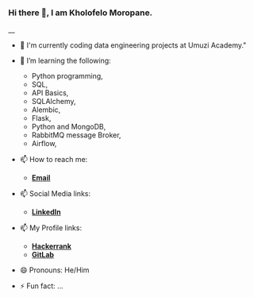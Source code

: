 ### Hi there 👋, I am Kholofelo Moropane.
__

- 🔭 I'm currently coding data engineering projects at Umuzi Academy."
- 🌱 I’m learning the following:
    + Python programming,
    + SQL,
    + API Basics,
    + SQLAlchemy,
    + Alembic,
    + Flask,
    + Python and MongoDB,
    + RabbitMQ message Broker,
    + Airflow,

- 📫 How to reach me:
    + [**Email**](rkmoropane@gmail.com)
- 📫 Social Media links:
    + [**LinkedIn**](rkmoropane@gmail.com)
- 📫 My Profile links:
    + [**Hackerrank**](https://www.hackerrank.com/profile/rkmoropane)
    + [**GitLab**](https://gitlab.com/rkmoropane)

- 😄 Pronouns: He/Him
- ⚡ Fun fact: ...
